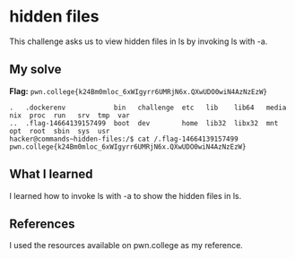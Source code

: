 # hidden files
This challenge asks us to view hidden files in ls by invoking ls with -a.

## My solve
**Flag:** `pwn.college{k24Bm0mloc_6xWIgyrr6UMRjN6x.QXwUDO0wiN4AzNzEzW}`


```hacker@commands~hidden-files:~$ ls -a /
.   .dockerenv            bin   challenge  etc   lib    lib64   media  nix  proc  run   srv  tmp  var
..  .flag-14664139157499  boot  dev        home  lib32  libx32  mnt    opt  root  sbin  sys  usr
hacker@commands~hidden-files:/$ cat /.flag-14664139157499
pwn.college{k24Bm0mloc_6xWIgyrr6UMRjN6x.QXwUDO0wiN4AzNzEzW}
```

## What I learned
I learned how to invoke ls with -a to show the hidden files in ls.

## References 
I used the resources available on pwn.college as my reference.
